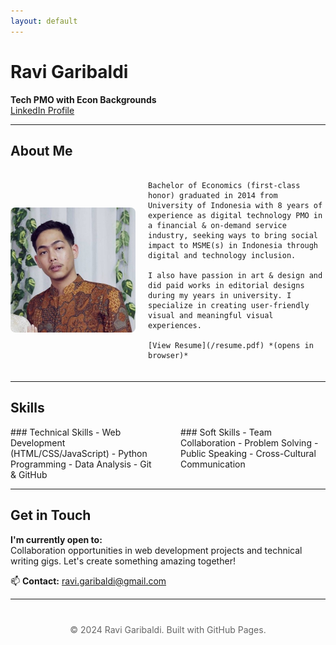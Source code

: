```yaml
---
layout: default
---
```


# Ravi Garibaldi  
**Tech PMO with Econ Backgrounds**  
[LinkedIn Profile](https://www.linkedin.com/in/ravigaribaldi/)

---

## About Me  
<div style="display: flex; gap: 20px; align-items: center; margin: 20px 0;">
  <img src="/assets/profile.jpg" alt="Ravi Garibaldi" style="width: 200px; border-radius: 8px;">
  <div>    
    
    Bachelor of Economics (first-class honor) graduated in 2014 from University of Indonesia with 8 years of experience as digital technology PMO in a financial & on-demand service industry, seeking ways to bring social impact to MSME(s) in Indonesia through digital and technology inclusion.

    I also have passion in art & design and did paid works in editorial designs during my years in university. I specialize in creating user-friendly visual and meaningful visual experiences.
    
    [View Resume](/resume.pdf) *(opens in browser)*
  </div>
</div>

---

## Skills  
<div style="columns: 2; gap: 40px;">
  <div>
  ### Technical Skills  
  - Web Development (HTML/CSS/JavaScript)  
  - Python Programming  
  - Data Analysis  
  - Git & GitHub  
  </div>

  <div>
  ### Soft Skills  
  - Team Collaboration  
  - Problem Solving  
  - Public Speaking  
  - Cross-Cultural Communication  
  </div>
</div>

---

## Get in Touch  
**I'm currently open to:**  
Collaboration opportunities in web development projects and technical writing gigs. Let's create something amazing together!  

📫 **Contact:** [ravi.garibaldi@gmail.com](mailto:ravi.garibaldi@gmail.com)

---

<footer style="text-align: center; margin-top: 40px; color: #666;">
  © 2024 Ravi Garibaldi. Built with GitHub Pages.
</footer>
